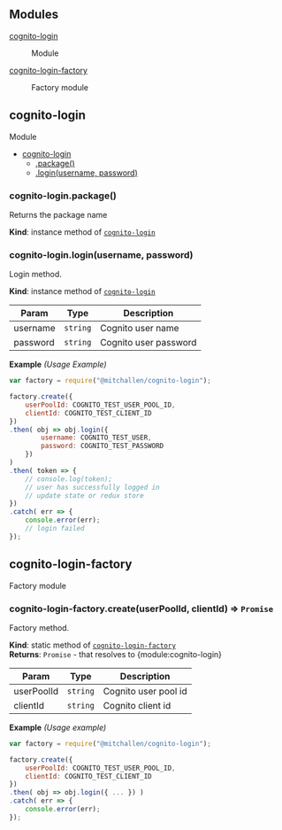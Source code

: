 ## Modules

<dl>
<dt><a href="#module_cognito-login">cognito-login</a></dt>
<dd><p>Module</p>
</dd>
<dt><a href="#module_cognito-login-factory">cognito-login-factory</a></dt>
<dd><p>Factory module</p>
</dd>
</dl>

<a name="module_cognito-login"></a>

## cognito-login
Module


* [cognito-login](#module_cognito-login)
    * [.package()](#module_cognito-login+package)
    * [.login(username, password)](#module_cognito-login+login)

<a name="module_cognito-login+package"></a>

### cognito-login.package()
Returns the package name

**Kind**: instance method of <code>[cognito-login](#module_cognito-login)</code>  
<a name="module_cognito-login+login"></a>

### cognito-login.login(username, password)
Login method.

**Kind**: instance method of <code>[cognito-login](#module_cognito-login)</code>  

| Param | Type | Description |
| --- | --- | --- |
| username | <code>string</code> | Cognito user name |
| password | <code>string</code> | Cognito user password |

**Example** *(Usage Example)*  
```js
var factory = require("@mitchallen/cognito-login");

factory.create({
    userPoolId: COGNITO_TEST_USER_POOL_ID,
    clientId: COGNITO_TEST_CLIENT_ID
})
.then( obj => obj.login({
        username: COGNITO_TEST_USER,    
        password: COGNITO_TEST_PASSWORD 
    })
)
.then( token => {
    // console.log(token);
    // user has successfully logged in
    // update state or redux store
})
.catch( err => { 
    console.error(err);
    // login failed 
});
```
<a name="module_cognito-login-factory"></a>

## cognito-login-factory
Factory module

<a name="module_cognito-login-factory.create"></a>

### cognito-login-factory.create(userPoolId, clientId) ⇒ <code>Promise</code>
Factory method.

**Kind**: static method of <code>[cognito-login-factory](#module_cognito-login-factory)</code>  
**Returns**: <code>Promise</code> - that resolves to {module:cognito-login}  

| Param | Type | Description |
| --- | --- | --- |
| userPoolId | <code>string</code> | Cognito user pool id |
| clientId | <code>string</code> | Cognito client id |

**Example** *(Usage example)*  
```js
var factory = require("@mitchallen/cognito-login");

factory.create({
    userPoolId: COGNITO_TEST_USER_POOL_ID,
    clientId: COGNITO_TEST_CLIENT_ID
})
.then( obj => obj.login({ ... }) )
.catch( err => { 
    console.error(err);
});
```
